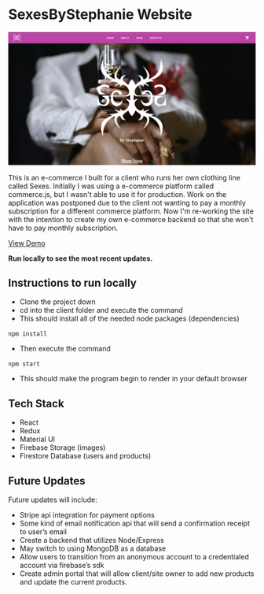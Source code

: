 # SexesByStephanie Website

![homepage screenshot](/src/assets/website-screenshot.png)

This is an e-commerce I built for a client who runs her own clothing line called Sexes. Initially I was using a e-commerce platform called commerce.js, but I wasn't able to use it for production. Work on the application was postponed due to the client not wanting to pay a monthly subscription for a different commerce platform. Now I'm re-working the site with the intention to create my own e-commerce backend so that she won't have to pay monthly subscription.

[View Demo ](https://sexesbystephanie.netlify.app/)

**Run locally to see the most recent updates.**

## Instructions to run locally

- Clone the project down
- cd into the client folder and execute the command
- This should install all of the needed node packages (dependencies)

```
npm install
```

- Then execute the command

```
npm start
```

- This should make the program begin to render in your default browser

## Tech Stack

- React
- Redux
- Material UI
- Firebase Storage (images)
- Firestore Database (users and products)

## Future Updates

Future updates will include:

- Stripe api integration for payment options
- Some kind of email notification api that will send a confirmation receipt to user’s email
- Create a backend that utilizes Node/Express
- May switch to using MongoDB as a database
- Allow users to transition from an anonymous account to a credentialed account via firebase’s sdk
- Create admin portal that will allow client/site owner to add new products and update the current products.
